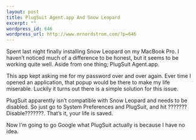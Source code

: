 ```yaml
--- 
layout: post
title: PlugSuit Agent.app And Snow Leopard
excerpt: ""
wordpress_id: 646
wordpress_url: http://www.mrnordstrom.com/?p=646
---
```

<p>Spent last night finally installing Snow Leopard on my MacBook Pro. I haven&rsquo;t noticed much of a difference to be honest, but it seems to be working quite well. Aside from one thing; PlugSuit Agent.app.</p>
<!--more-->
<p>This app kept asking me for my password over and over again. Ever time I opened an application, that popup would be there to make my life miserable. Luckily it turns out there is a simple solution for this issue.</p>

<p>PlugSuit apparently isn&rsquo;t compatible with Snow Leopard and needs to be disabled. So just go to System Preferences and PlugSuit, and hit ???????Disable???????. That&rsquo;s it, your life is saved.</p>

<p>Now I&rsquo;m going to go Google what PlugSuit actually is because I have no idea.</p>
